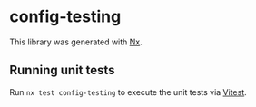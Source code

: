 # config-testing

This library was generated with [Nx](https://nx.dev).

## Running unit tests

Run `nx test config-testing` to execute the unit tests via [Vitest](https://vitest.dev/).
